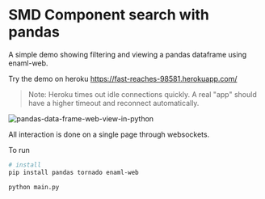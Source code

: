 # SMD Component search with pandas

A simple demo showing filtering and viewing a pandas dataframe using enaml-web.

Try the demo on heroku https://fast-reaches-98581.herokuapp.com/
> Note: Heroku times out idle connections quickly. A real "app" should have a higher timeout and 
reconnect automatically. 

![pandas-data-frame-web-view-in-python](https://user-images.githubusercontent.com/380158/52954130-54d61b80-3357-11e9-81e3-84563096dc85.png)


All interaction is done on a single page through websockets.

To run

```bash
# install
pip install pandas tornado enaml-web

python main.py

```

